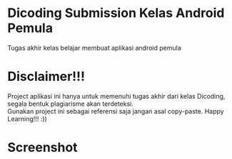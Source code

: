 # Dicoding Submission Kelas Android Pemula
Tugas akhir kelas belajar membuat aplikasi android pemula
# Disclaimer!!!
Project aplikasi ini hanya untuk memenuhi tugas akhir dari kelas Dicoding, segala bentuk plagiarisme akan terdeteksi. <br>
Gunakan project ini sebagai referensi saja jangan asal copy-paste. Happy Learning!!! :))
# Screenshot
